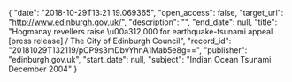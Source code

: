 {
  "date": "2018-10-29T13:21:19.069365", 
  "open_access": false, 
  "target_url": "http://www.edinburgh.gov.uk/", 
  "description": "", 
  "end_date": null, 
  "title": "Hogmanay revellers raise \u00a312,000 for earthquake-tsunami appeal [press release] / The City of Edinburgh Council", 
  "record_id": "20181029T132119/pCP9s3mDbvYhnA1Mab5e8g==", 
  "publisher": "edinburgh.gov.uk", 
  "start_date": null, 
  "subject": "Indian Ocean Tsunami December 2004"
}

